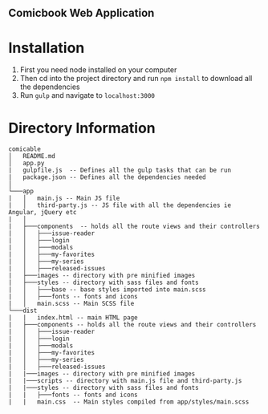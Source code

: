 ## Comicbook Web Application

# Installation
1. First you need node installed on your computer
2. Then cd into the project directory and run `npm install` to download all the dependencies  
3. Run `gulp` and navigate to `localhost:3000`

# Directory Information
```
comicable
│   README.md
│   app.py
|   gulpfile.js  -- Defines all the gulp tasks that can be run
|   package.json -- Defines all the dependencies needed     
│
└───app
|   │   main.js -- Main JS file
|   │   third-party.js -- JS file with all the dependencies ie Angular, jQuery etc
|   │
|   ├───components  -- holds all the route views and their controllers
|   │   ├───issue-reader
|   │   ├───login
|   │   ├───modals
|   │   ├───my-favorites
|   │   ├───my-series
|   │   ├───released-issues
|   ├───images -- directory with pre minified images
|   ├───styles -- directory with sass files and fonts
|   │   ├───base -- base styles imported into main.scss
|   │   ├───fonts -- fonts and icons
|   │   main.scss -- Main SCSS file
└───dist
|   |   index.html -- main HTML page
|   ├───components -- holds all the route views and their controllers
|   │   ├───issue-reader
|   │   ├───login
|   │   ├───modals
|   │   ├───my-favorites
|   │   ├───my-series
|   │   ├───released-issues
|   |───images -- directory with pre minified images
|   |───scripts -- directory with main.js file and third-party.js  
|   |───styles -- directory with sass files and fonts
|   |   ├───fonts -- fonts and icons
|   |   main.css  -- Main styles compiled from app/styles/main.scss
```
